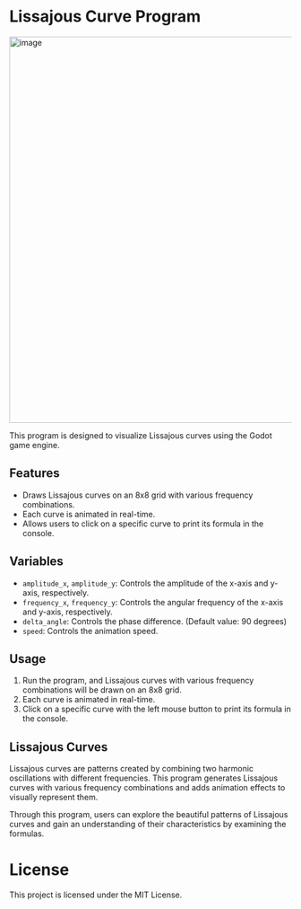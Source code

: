 # Lissajous Curve Program

<img width="688" alt="image" src="https://github.com/zondug/lissajour_curve/assets/13306437/d71abc5e-8f78-4e0d-9c7f-fd9a6193e612">

This program is designed to visualize Lissajous curves using the Godot game engine.

## Features

- Draws Lissajous curves on an 8x8 grid with various frequency combinations.
- Each curve is animated in real-time.
- Allows users to click on a specific curve to print its formula in the console.

## Variables

- `amplitude_x`, `amplitude_y`: Controls the amplitude of the x-axis and y-axis, respectively.
- `frequency_x`, `frequency_y`: Controls the angular frequency of the x-axis and y-axis, respectively.
- `delta_angle`: Controls the phase difference. (Default value: 90 degrees)
- `speed`: Controls the animation speed.

## Usage

1. Run the program, and Lissajous curves with various frequency combinations will be drawn on an 8x8 grid.
2. Each curve is animated in real-time.
3. Click on a specific curve with the left mouse button to print its formula in the console.

## Lissajous Curves

Lissajous curves are patterns created by combining two harmonic oscillations with different frequencies. This program generates Lissajous curves with various frequency combinations and adds animation effects to visually represent them.

Through this program, users can explore the beautiful patterns of Lissajous curves and gain an understanding of their characteristics by examining the formulas.

# License
This project is licensed under the MIT License.

